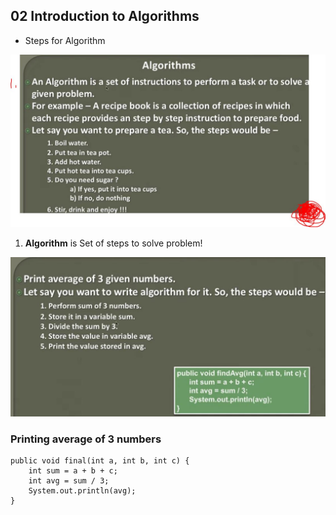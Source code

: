 ## 02 Introduction to Algorithms

- Steps for Algorithm

<img src="introductionToAlgorithms.JPG" alt="dataStructures" width="600"/>

1. **Algorithm** is Set of steps to solve problem!

<img src="priting.JPG" alt="dataStructures" width="600"/>


### Printing average of 3 numbers

```
public void final(int a, int b, int c) {
    int sum = a + b + c;
    int avg = sum / 3;
    System.out.println(avg);
}
```